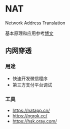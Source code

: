 # NAT

Network Address Translation

基本原理和应用参考[博文](https://www.cnblogs.com/mefj/p/10578639.html)



## 内网穿透

### 用途

* 快速开发微信程序
* 第三方支付平台调试

### 工具

* https://natapp.cn/
* https://ngrok.cc/
* https://hsk.oray.com/
